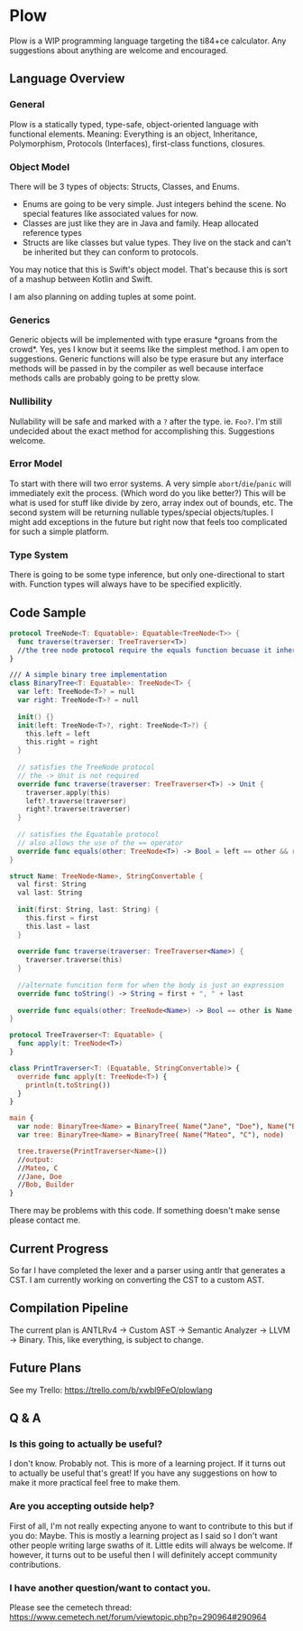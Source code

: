 # Plow #
Plow is a WIP programming language targeting the ti84+ce calculator. Any suggestions about anything are welcome and encouraged.

## Language Overview ##

### General ###
Plow is a statically typed, type-safe, object-oriented language with functional elements. Meaning: Everything is an object, Inheritance, Polymorphism, Protocols (Interfaces), 
first-class functions, closures.

### Object Model ###
There will be 3 types of objects: Structs, Classes, and Enums.
 * Enums are going to be very simple. Just integers behind the scene. No special features like associated values for now.
 * Classes are just like they are in Java and family. Heap allocated reference types
 * Structs are like classes but value types. They live on the stack and can't be inherited but they can conform to protocols.
  
  You may notice that this is Swift's object model. That's because this is sort of a mashup between Kotlin and Swift.
  
I am also planning on adding tuples at some point.

### Generics ###
Generic objects will be implemented with type erasure \*groans from the crowd\*. Yes, yes I know but it seems like the simplest method. I am open to suggestions.
Generic functions will also be type erasure but any interface methods will be passed in by the compiler as well because interface methods calls are probably 
going to be pretty slow.

### Nullibility ###
Nullability will be safe and marked with a `?` after the type. ie. `Foo?`. I'm still undecided about the exact method for accomplishing this. Suggestions welcome.

### Error Model ###
To start with there will two error systems. A very simple `abort`/`die`/`panic` will immediately exit the process. (Which word do you like better?)
This will be what is used for stuff like divide by zero, array index out of bounds, etc.
The second system will be returning nullable types/special objects/tuples. I might add exceptions in the future but right now that feels too complicated for such a simple
platform.

### Type System ###
There is going to be some type inference, but only one-directional to start with. Function types will always have to be specified explicitly.

## Code Sample ##

```swift
protocol TreeNode<T: Equatable>: Equatable<TreeNode<T>> {
  func traverse(traverser: TreeTraverser<T>)
  //the tree node protocol require the equals function becuase it inherits from equatable
}

/// A simple binary tree implementation
class BinaryTree<T: Equatable>: TreeNode<T> {
  var left: TreeNode<T>? = null
  var right: TreeNode<T>? = null
  
  init() {}
  init(left: TreeNode<T>?, right: TreeNode<T>?) {
    this.left = left
    this.right = right
  }
  
  // satisfies the TreeNode protocol
  // the -> Unit is not required
  override func traverse(traverser: TreeTraverser<T>) -> Unit {
    traverser.apply(this)
    left?.traverse(traverser)
    right?.traverse(traverser)
  }
  
  // satisfies the Equatable protocol
  // also allows the use of the == operator
  override func equals(other: TreeNode<T>) -> Bool = left == other && right == other
}

struct Name: TreeNode<Name>, StringConvertable {
  val first: String
  val last: String
  
  init(first: String, last: String) {
    this.first = first
    this.last = last
  }
  
  override func traverse(traverser: TreeTraverser<Name>) {
    traverser.traverse(this)
  }
  
  //alternate funcition form for when the body is just an expression
  override func toString() -> String = first + ", " + last
  
  override func equals(other: TreeNode<Name>) -> Bool == other is Name && ((other as Name).first == first && (other as Name).last == last)
}

protocol TreeTraverser<T: Equatable> {
  func apply(t: TreeNode<T>)
}

class PrintTraverser<T: (Equatable, StringConvertable)> {
  override func apply(t: TreeNode<T>) {
    println(t.toString())
  }
}

main {
  var node: BinaryTree<Name> = BinaryTree( Name("Jane", "Doe"), Name("Bob", "Builder"))
  var tree: BinaryTree<Name> = BinaryTree( Name("Mateo", "C"), node)

  tree.traverse(PrintTraverser<Name>())  
  //output:
  //Mateo, C
  //Jane, Doe
  //Bob, Builder
}
```

There may be problems with this code. If something doesn't make sense please contact me.

## Current Progress ##
So far I have completed the lexer and a parser using antlr that generates a CST. I am currently working on converting the CST to a custom AST.

## Compilation Pipeline ##
The current plan is ANTLRv4 -> Custom AST -> Semantic Analyzer -> LLVM -> Binary. This, like everything, is subject to change.

## Future Plans ##
See my Trello: https://trello.com/b/xwbl9FeO/plowlang

## Q & A ##
### Is this going to actually be useful? ###
I don't know. Probably not. This is more of a learning project. If it turns out to actually be useful that's great! 
If you have any suggestions on how to make it more practical feel free to make them.

### Are you accepting outside help? ###
First of all, I'm not really expecting anyone to want to contribute to this but if you do: Maybe. This is mostly a learning project
as I said so I don't want other people writing large swaths of it. Little edits will always be welcome. If however, it turns out
to be useful then I will definitely accept community contributions.

### I have another question/want to contact you. ###
Please see the cemetech thread: https://www.cemetech.net/forum/viewtopic.php?p=290964#290964

